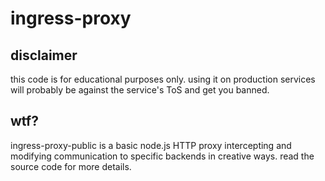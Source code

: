 # ingress-proxy

## disclaimer

this code is for educational purposes only. using it on production services will probably be against the service's ToS and get you banned.

## wtf?

ingress-proxy-public is a basic node.js HTTP proxy intercepting and modifying communication to specific backends in creative ways. read the source code for more details.
